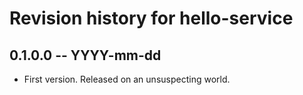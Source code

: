 # Revision history for hello-service

## 0.1.0.0 -- YYYY-mm-dd

* First version. Released on an unsuspecting world.
